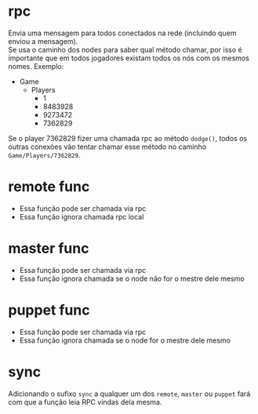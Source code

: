 # rpc
Envia uma mensagem para todos conectados na rede (incluindo quem enviou a mensagem).  
Se usa o caminho dos nodes para saber qual método chamar, por isso é importante que em todos jogadores existam todos os nós com os mesmos nomes. Exemplo:  

- Game
  - Players
    - 1
    - 8483928
    - 9273472
    - 7362829

Se o player 7362829 fizer uma chamada rpc ao método `dodge()`, todos os outras conexões vão tentar chamar esse método no caminho `Game/Players/7362829`.  

# remote func
- Essa função pode ser chamada via rpc
- Essa função ignora chamada rpc local

# master func
- Essa função pode ser chamada via rpc
- Essa função ignora chamada se o node não for o mestre dele mesmo

# puppet func
- Essa função pode ser chamada via rpc
- Essa função ignora chamada se o node for o mestre dele mesmo

# sync
Adicionando o sufixo `sync` a qualquer um dos `remote`, `master` ou `puppet` fará com que a função leia RPC vindas dela mesma.  
